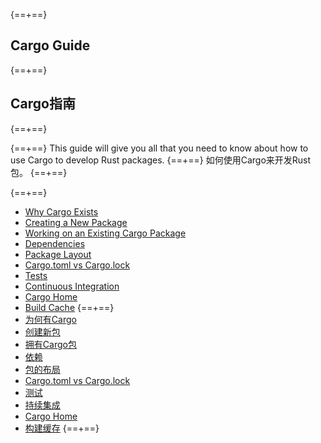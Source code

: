 {==+==}
## Cargo Guide
{==+==}
## Cargo指南
{==+==}

{==+==}
This guide will give you all that you need to know about how to use Cargo to
develop Rust packages.
{==+==}
如何使用Cargo来开发Rust包。
{==+==}

{==+==}
* [Why Cargo Exists](why-cargo-exists.md)
* [Creating a New Package](creating-a-new-project.md)
* [Working on an Existing Cargo Package](working-on-an-existing-project.md)
* [Dependencies](dependencies.md)
* [Package Layout](project-layout.md)
* [Cargo.toml vs Cargo.lock](cargo-toml-vs-cargo-lock.md)
* [Tests](tests.md)
* [Continuous Integration](continuous-integration.md)
* [Cargo Home](cargo-home.md)
* [Build Cache](build-cache.md)
{==+==}
* [为何有Cargo](why-cargo-exists.md)
* [创建新包](creating-a-new-project.md)
* [拥有Cargo包](working-on-an-existing-project.md)
* [依赖](dependencies.md)
* [包的布局](project-layout.md)
* [Cargo.toml vs Cargo.lock](cargo-toml-vs-cargo-lock.md)
* [测试](tests.md)
* [持续集成](continuous-integration.md)
* [Cargo Home](cargo-home.md)
* [构建缓存](build-cache.md)
{==+==}
